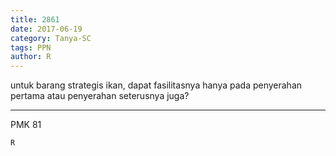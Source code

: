 ```yaml
---
title: 2861
date: 2017-06-19
category: Tanya-SC
tags: PPN
author: R
---
```


untuk barang strategis ikan, dapat fasilitasnya hanya pada penyerahan pertama atau penyerahan seterusnya juga?

---

PMK 81

`R`
